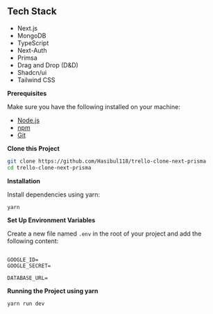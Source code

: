 ## <a name="tech-stack">Tech Stack</a>

- Next.js
- MongoDB
- TypeScript
- Next-Auth
- Primsa
- Drag and Drop (D&D)
- Shadcn/ui
- Tailwind CSS 

**Prerequisites**

Make sure you have the following installed on your machine:

- [Node.js](https://nodejs.org/en)
- [npm](https://www.npmjs.com/)
- [Git](https://git-scm.com/)

**Clone this Project**

```bash
git clone https://github.com/Hasibul118/trello-clone-next-prisma
cd trello-clone-next-prisma
```

**Installation**

Install dependencies using yarn:

```bash
yarn
```

**Set Up Environment Variables**

Create a new file named `.env` in the root of your project and add the following content:

```env

GOOGLE_ID=
GOOGLE_SECRET=

DATABASE_URL=
```

**Running the Project using yarn**

```bash
yarn run dev
```
